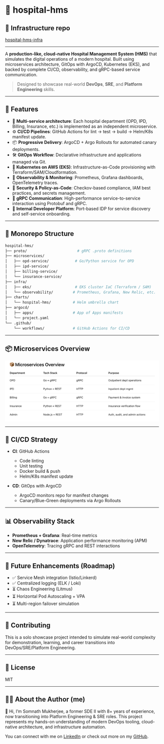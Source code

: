 # 🏥 hospital-hms

## 🧭 Infrastructure repo
[hospital-hms-infra](https://github.com/somnathbm/hospital-hms-infra.git)

---

A **production-like, cloud-native Hospital Management System (HMS)** that simulates the digital operations of a modern hospital. Built using microservices architecture, GitOps with ArgoCD, Kubernetes (EKS), and backed by complete CI/CD, observability, and gRPC-based service communication.

> Designed to showcase real-world **DevOps**, **SRE**, and **Platform Engineering** skills.

---

## 🚀 Features

- 🔧 **Multi-service architecture**: Each hospital department (OPD, IPD, Billing, Insurance, etc.) is implemented as an independent microservice.
- ⚙️ **CI/CD Pipelines**: GitHub Actions for lint → test → build → Helm/K8s manifest update.
- 📦 **Progressive Delivery**: ArgoCD + Argo Rollouts for automated canary deployments.
- 🛠️ **GitOps Workflow**: Declarative infrastructure and applications managed via Git.
- 🐳 **Kubernetes on AWS (EKS)**: Infrastructure-as-Code provisioning with Terraform/SAM/Cloudformation.
- 🧪 **Observability & Monitoring**: Prometheus, Grafana dashboards, OpenTelemetry traces.
- 🔐 **Security & Policy-as-Code**: Checkov-based compliance, IAM best practices, and secrets management.
- 🔁 **gRPC Communication**: High-performance service-to-service interaction using Protobuf and gRPC.
- 🧭 **Internal Developer Platform**: Port-based IDP for service discovery and self-service onboarding.

---

## 📁 Monorepo Structure

```bash
hospital-hms/
├── proto/                       # gRPC .proto definitions
├── microservices/              
│   ├── opd-service/            # Go/Python service for OPD
│   ├── ipd-service/
│   ├── billing-service/
│   └── insurance-service/
├── infra/
│   ├── eks/                    # EKS cluster IaC (Terraform / SAM)
│   └── observability/         # Prometheus, Grafana, New Relic, etc.
├── charts/
│   └── hospital-hms/          # Helm umbrella chart
├── argocd/
│   ├── apps/                  # App of Apps manifests
│   └── project.yaml
└── .github/
    └── workflows/             # GitHub Actions for CI/CD
```

---

## 📦 Microservices Overview

![Microservice Overview](docs/image.png)

---

## 🔄 CI/CD Strategy

  - **CI**: GitHub Actions
    - Code linting
    - Unit testing
    - Docker build & push
    - Helm/K8s manifest update

  - **CD**: GitOps with ArgoCD
    - ArgoCD monitors repo for manifest changes
    - Canary/Blue-Green deployments via Argo Rollouts

---

## 📊 Observability Stack

  - **Prometheus + Grafana**: Real-time metrics
  - **New Relic / Dynatrace**: Application performance monitoring (APM)
  - **OpenTelemetry**: Tracing gRPC and REST interactions

---

## 🧪 Future Enhancements (Roadmap)

  - ✅ Service Mesh integration (Istio/Linkerd)
  - ✅ Centralized logging (ELK / Loki)
  - ⏳ Chaos Engineering (Litmus)
  - ⏳ Horizontal Pod Autoscaling + VPA
  - ⏳ Multi-region failover simulation

---

## 🤝 Contributing

This is a solo showcase project intended to simulate real-world complexity for demonstration, learning, and career transitions into DevOps/SRE/Platform Engineering.

---

## 📄 License

MIT

---

## 🙋‍♂️ About the Author (me)

👋 Hi, I’m Somnath Mukherjee, a former SDE II with 8+ years of experience, now transitioning into Platform Engineering & SRE roles. This project represents my hands-on understanding of modern DevOps tooling, cloud-native architecture, and infrastructure automation.

You can connect with me on [LinkedIn](https://www.linkedin.com/in/somnathbm/) or check out more on my [GitHub](https://github.com/somnathbm).